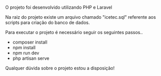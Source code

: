 O projeto foi desenvolvido utilizando PHP e Laravel

Na raiz do projeto existe um arquivo chamado "icetec.sql" referente aos scripts para criação do banco de dados.

Para executar o projeto é necessário seguir os seguintes passos..

- composer install  
- npm install  
- npm run dev  
- php artisan serve  

Qualquer dúvida sobre o projeto estou a disposição!
